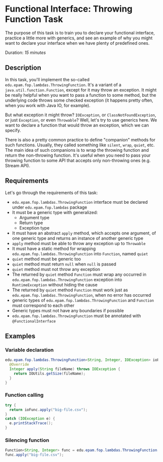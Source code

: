 # Functional Interface: Throwing Function Task

The purpose of this task is to train you to declare your functional interface,
practice a little more with generics, and see an example of why you might want to
declare your interface when we have plenty of predefined ones.

Duration: _15 minutes_

## Description

In this task, you'll implement the so-called `edu.epam.fop.lambdas.ThrowingFunction`.
It's a variant of a `java.util.function.Function`, except for it may throw
an exception. It might be really helpful when you want to pass a function
to some method, but the underlying code throws some checked exception
(it happens pretty often, when you work with Java IO, for example).

But what exception it might throw? `IOException`, or `ClassNotFoundException`,
or just `Exception`, or even `Throwable`? Well, let's try to use generics here.
We want to declare a function that would throw an exception, which we can specify.

There is also a pretty common practice to define "companion" methods for such
functions. Usually, they called something like `silent`, `wrap`, `quiet`, etc.
The main idea of such companions is to wrap the throwing function and return
the non-throwing function. It's useful when you need to pass your throwing function
to some API that accepts only non-throwing ones (e.g. Stream API).

## Requirements

Let's go through the requirements of this task:
* `edu.epam.fop.lambdas.ThrowingFunction` interface must be declared under `edu.epam.fop.lambdas` package
* It must be a generic type with generalized:
    * Argument type
    * Return type
    * Exception type
* It must have an abstract `apply` method, which accepts one argument,
  of one generic type and returns an instance of another generic type
* `apply` method must be able to throw any exception up to `Throwable`
* It must have a static method for wrapping `edu.epam.fop.lambdas.ThrowingFunction` into `Function`,
  named `quiet`
* `quiet` method must be generic too
* `quiet` method must return `null` when `null` is passed
* `quiet` method must not throw any exception
* The returned by `quiet` method `Function` must wrap any occurred
  in `edu.epam.fop.lambdas.ThrowingFunction` exception into `RuntimeException` without hiding the cause
* The returned by `quiet` method `Function` must work
  just as `edu.epam.fop.lambdas.ThrowingFunction`, when no error has occurred
* generic types of `edu.epam.fop.lambdas.ThrowingFunction` and `Function` must correspond to each other
* Generic types must not have any boundaries if possible
* `edu.epam.fop.lambdas.ThrowingFunction` must be annotated with `@FunctionalInterface`

## Examples

### Variable declaration
```java
edu.epam.fop.lambdas.ThrowingFunction<String, Integer, IOException> ioFunc = new edu.epam.fop.lambdas.ThrowingFunction<>() {
  @Override
  Integer apply(String fileName) throws IOException {
    return IOUtils.getSize(fileName);
  }
}
```

### Function calling
```java
try {
  return ioFunc.apply("big-file.csv");
}
catch (IOException e) {
  e.printStackTrace();
}
```

### Silencing function
```java
Function<String, Integer> func = edu.epam.fop.lambdas.ThrowingFunction.quiet(ioFunc);
func.apply("big-file.csv");
```
